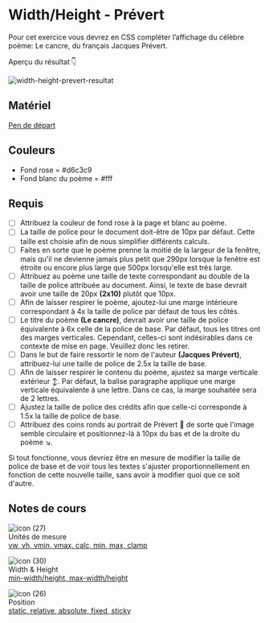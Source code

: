 # Width/Height - Prévert

Pour cet exercice vous devrez en CSS compléter l’affichage du célèbre poème: Le cancre, du français Jacques Prévert.

Aperçu du résultat 👇

![width-height-prevert-resultat](https://github.com/user-attachments/assets/0ca021d4-1a2f-4fc3-bfdb-54948ffa46f0)

## Matériel

[Pen de départ](https://codepen.io/tim-momo/pen/abjKVaQ?editors=1100)

## Couleurs
-  Fond rose = #d6c3c9
-  Fond blanc du poème = #fff

## Requis

* [ ] Attribuez la couleur de fond rose à la page et blanc au poème.
* [ ] La taille de police pour le document doit-être de 10px par défaut. Cette taille est choisie afin de nous simplifier différents calculs.
* [ ] Faites en sorte que le poème prenne la moitié de la largeur de la fenêtre, mais qu'il ne devienne jamais plus petit que 290px lorsque la fenêtre est étroite ou encore plus large que 500px lorsqu'elle est très large.
* [ ] Attribuez au poème une taille de texte correspondant au double de la taille de police attribuée au document. Ainsi, le texte de base devrait avoir une taille de 20px <b>(2x10)</b> plutôt que 10px.
* [ ] Afin de laisser respirer le poème, ajoutez-lui une marge intérieure correspondant à 4x la taille de police par défaut de tous les côtés.
* [ ] Le titre du poème <b>(Le cancre)</b>, devrait avoir une taille de police équivalente à 6x celle de la police de base. Par défaut, tous les titres ont des marges verticales. Cependant, celles-ci sont indésirables dans ce contexte de mise en page. Veuillez donc les retirer.
* [ ] Dans le but de faire ressortir le nom de l'auteur <b>(Jacques Prévert)</b>, attribuez-lui une taille de police de 2.5x la taille de base.
* [ ] Afin de laisser respirer le contenu du poème, ajustez sa marge verticale extérieur ↕️. Par défaut, la balise paragraphe applique une marge verticale équivalente à une lettre. Dans ce cas, la marge souhaitée sera de 2 lettres.
* [ ] Ajustez la taille de police des crédits afin que celle-ci corresponde à 1.5x la taille de police de base.
* [ ] Attribuez des coins ronds au portrait de Prévert 🌄 de sorte que l'image semble circulaire et positionnez-là à 10px du bas et de la droite du poème ↘️.

Si tout fonctionne, vous devriez être en mesure de modifier la taille de police de base et de voir tous les textes s'ajuster proportionnellement en fonction de cette nouvelle taille, sans avoir à modifier quoi que ce soit d'autre.


## Notes de cours

![icon (27)](https://github.com/user-attachments/assets/49b2296c-e8b5-4fd3-a964-9ff011fb69c4)<br> Unités de mesure <br> [vw, vh, vmin, vmax, calc, min, max, clamp](https://tim-montmorency.com/compendium/582-111%E2%80%93web1/css/unites-de-mesures.html)

![icon (30)](https://github.com/user-attachments/assets/598704e7-21b0-4b1d-b31b-f553b0c4e2d8)<br> Width & Height <br> [min-width/height, max-width/height](https://tim-montmorency.com/compendium/582-111%E2%80%93web1/css/width-height.html)

![icon (26)](https://github.com/user-attachments/assets/c9bb1178-37aa-4a3e-bbcd-d40cddf45e66)<br> Position <br> [static, relative, absolute, fixed, sticky](https://tim-montmorency.com/compendium/582-111%E2%80%93web1/css/position.html)
